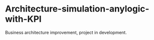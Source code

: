 # Architecture-simulation-anylogic-with-KPI
Business architecture improvement, project in development.
